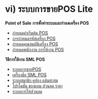 # vi)    ระบบการขายPOS Lite

**Point of Sale** **การตั้งค่าระบบและกำนดเครื่อง POS**

  * [กำหนดค่าเริ่มต้น POS](http://www.smlaccount.com/manual/?page_id=303)
  * [การกำหนดรหัสเครื่อง POS](http://www.smlaccount.com/manual/?page_id=307)
  * [กำหนดคุณสมบัติเครื่อง POS](http://www.smlaccount.com/manual/?page_id=311)
  * [ กำหนดพนักงาน การใช้งาน POS](http://www.smlaccount.com/manual/?page_id=315)

**วิธีการใช้งาน SML POS**

  * [ ระบบการขายPOS](http://www.smlaccount.com/manual/?page_id=324)
  * [ เครื่องมือ SML POS](http://www.smlaccount.com/manual/?page_id=320)
  * [ระบบสมาชิก คูปอง แต้มสะสม](http://www.smlaccount.com/manual/?page_id=172)
  * [ โปรโมชั่น ของแถม ส่วนลด ราคา](http://www.smlaccount.com/manual/?page_id=176)
  * [ ระบบการให้ส่วนลด](http://www.smlaccount.com/manual/?page_id=356)



